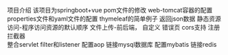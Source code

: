 项目介绍
该项目为springboot+vue
pom文件的修改
web-tomcat容器的配置
properties文件和yaml文件的配置
thymeleaf的简单例子
返回json数据
静态资源访问-程序访问资源的默认顺序
文件上传-前后端，
自定义 错误页
cors支持
注册拦截器   
整合servlet filter和listener
配置aop
链接mysql数据库 
配置mybatis
链接redis


